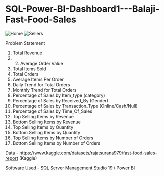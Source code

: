 # SQL-Power-BI-Dashboard1---Balaji-Fast-Food-Sales

![Home](https://github.com/IsiniWijesinghe/SQL-Power-BI-Dashboard1---Balaji-Fast-Food-Sales/assets/149946201/bb06d7e7-aa3b-4206-ab90-7ee6ae1db3fc)
![Sellers](https://github.com/IsiniWijesinghe/SQL-Power-BI-Dashboard1---Balaji-Fast-Food-Sales/assets/149946201/de628116-fc72-4ff7-b837-af7c1d643721)

Problem Statement

1.	Total Revenue
2.	2. Average Order Value
3.	Total Items Sold
4.	Total Orders
5.	Average Items Per Order
6.	Daily Trend for Total Orders
7.	Monthly Trend for Total Orders
8.	Percentage of Sales by Item_type (category)
9.	Percentage of Sales by Received_By (Gender)
10.	Percentage of Sales by Transaction_Type (Online/Cash/Null)
11.	Percentage of Sales by Time_Of_Sales
12.	Top Selling Items by Revenue
13.	Bottom Selling Items by Revenue
14.	Top Selling Items by Quantity
15.	Bottom Selling Items by Quantity
16.	Top Selling Items by Number of Orders
17.	Bottom Selling Items by Number of Orders

Data - https://www.kaggle.com/datasets/rajatsurana979/fast-food-sales-report (Kaggle)

Software Used - SQL Server Management Studio 19 / Power BI

